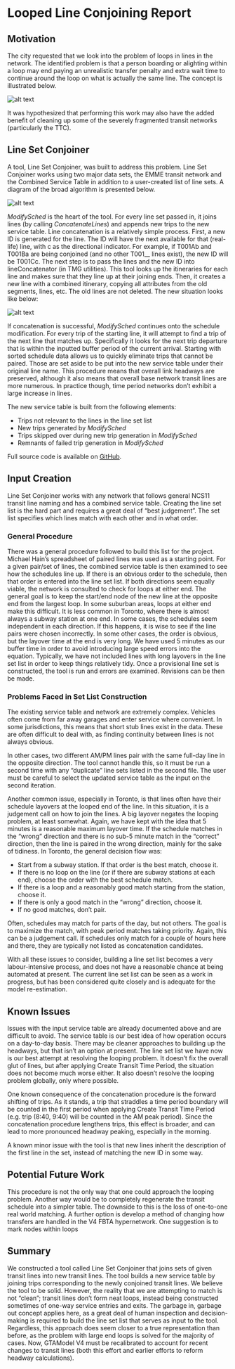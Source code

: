 # Looped Line Conjoining Report

## Motivation

The city requested that we look into the problem of loops in lines in the network. The identified problem is that a person boarding or alighting within a loop may end paying an unrealistic transfer penalty and extra wait time to continue around the loop on what is actually the same line. The concept is illustrated below. 

![alt text](images/looped_line_1.png "Looped line example")

It was hypothesized that performing this work may also have the added benefit of cleaning up some of the severely fragmented transit networks (particularly the TTC).

## Line Set Conjoiner

A tool, Line Set Conjoiner, was built to address this problem. Line Set Conjoiner works using two major data sets, the EMME transit network and the Combined Service Table in addition to a user-created list of line sets. A diagram of the broad algorithm is presented below. 

![alt text](images/looped_line_2.png "Network Creation Workflow")

_ModifySched_ is the heart of the tool. For every line set passed in, it joins lines (by calling _ConcatenateLines_) and appends new trips to the new service table. Line concatenation is a relatively simple process. First, a new ID is generated for the line. The ID will have the next available for that (real-life) line, with c as the directional indicator. For example, if T001Ab and T001Ba are being conjoined (and no other T001__ lines exist), the new ID will be T001Cc. The next step is to pass the lines and the new ID into lineConcatenator (in TMG utilities). This tool looks up the itineraries for each line and makes sure that they line up at their joining ends. Then, it creates a new line with a combined itinerary, copying all attributes from the old segments, lines, etc. The old lines are not deleted. The new situation looks like below:

![alt text](images/looped_line_3.png "Modified Looped line example")

If concatenation is successful, _ModifySched_ continues onto the schedule modification. For every trip of the starting line, it will attempt to find a trip of the next line that matches up. Specifically it looks for the next trip departure that is within the inputted buffer period of the current arrival. Starting with sorted schedule data allows us to quickly eliminate trips that cannot be paired. Those are set aside to be put into the new service table under their original line name. This procedure means that overall link headways are preserved, although it also means that overall base network transit lines are more numerous. In practice though, time period networks don’t exhibit a large increase in lines.

The new service table is built from the following elements:
* Trips not relevant to the lines in the line set list
* New trips generated by _ModifySched_
* Trips skipped over during new trip generation in _ModifySched_
* Remnants of failed trip generation in _ModifySched_

Full source code is available on [GitHub](https://github.com/TravelModellingGroup/TMGToolbox/blob/dev-1.5/TMGToolbox/src/network_editing/line_set_conjoiner.py).

## Input Creation

Line Set Conjoiner works with any network that follows general NCS11 transit line naming and has a combined service table. Creating the line set list is the hard part and requires a great deal of “best judgement”. The set list specifies which lines match with each other and in what order. 

### General Procedure

There was a general procedure followed to build this list for the project. Michael Hain’s spreadsheet of paired lines was used as a starting point. For a given pair/set of lines, the combined service table is then examined to see how the schedules line up. If there is an obvious order to the schedule, then that order is entered into the line set list. If both directions seem equally viable, the network is consulted to check for loops at either end. The general goal is to keep the start/end node of the new line at the opposite end from the largest loop. In some suburban areas, loops at either end make this difficult. It is less common in Toronto, where there is almost always a subway station at one end. In some cases, the schedules seem independent in each direction. If this happens, it is wise to see if the line pairs were chosen incorrectly. In some other cases, the order is obvious, but the layover time at the end is very long. We have used 5 minutes as our buffer time in order to avoid introducing large speed errors into the equation. Typically, we have not included lines with long layovers in the line set list in order to keep things relatively tidy. Once a provisional line set is constructed, the tool is run and errors are examined. Revisions can be then be made.

### Problems Faced in Set List Construction

The existing service table and network are extremely complex. Vehicles often come from far away garages and enter service where convenient. In some jurisdictions, this means that short stub lines exist in the data. These are often difficult to deal with, as finding continuity between lines is not always obvious. 

In other cases, two different AM/PM lines pair with the same full-day line in the opposite direction. The tool cannot handle this, so it must be run a second time with any “duplicate” line sets listed in the second file. The user must be careful to select the updated service table as the input on the second iteration.

Another common issue, especially in Toronto, is that lines often have their schedule layovers at the looped end of the line. In this situation, it is a judgement call on how to join the lines. A big layover negates the looping problem, at least somewhat. Again, we have kept with the idea that 5 minutes is a reasonable maximum layover time. If the schedule matches in the “wrong” direction and there is no sub-5 minute match in the “correct” direction, then the line is paired in the wrong direction, mainly for the sake of tidiness. In Toronto, the general decision flow was:

* Start from a subway station. If that order is the best match, choose it.
* If there is no loop on the line (or if there are subway stations at each end), choose the order with the best schedule match.
* If there is a loop and a reasonably good match starting from the station, choose it.
* If there is only a good match in the “wrong” direction, choose it.
* If no good matches, don’t pair.

Often, schedules may match for parts of the day, but not others. The goal is to maximize the match, with peak period matches taking priority. Again, this can be a judgement call. If schedules only match for a couple of hours here and there, they are typically not listed as concatenation candidates.

With all these issues to consider, building a line set list becomes a very labour-intensive process, and does not have a reasonable chance at being automated at present. The current line set list can be seen as a work in progress, but has been considered quite closely and is adequate for the model re-estimation.

## Known Issues

Issues with the input service table are already documented above and are difficult to avoid. The service table is our best idea of how operation occurs on a day-to-day basis. There may be cleaner approaches to building up the headways, but that isn’t an option at present. The line set list we have now is our best attempt at resolving the looping problem. It doesn’t fix the overall glut of lines, but after applying Create Transit Time Period, the situation does not become much worse either. It also doesn’t resolve the looping problem globally, only where possible.

One known consequence of the concatenation procedure is the forward shifting of trips. As it stands, a trip that straddles a time period boundary will be counted in the first period when applying Create Transit Time Period (e.g. trip (8:40, 9:40) will be counted in the AM peak period). Since the concatenation procedure lengthens trips, this effect is broader, and can lead to more pronounced headway peaking, especially in the morning.

A known minor issue with the tool is that new lines inherit the description of the first line in the set, instead of matching the new ID in some way. 

## Potential Future Work

This procedure is not the only way that one could approach the looping problem. Another way would be to completely regenerate the transit schedule into a simpler table. The downside to this is the loss of one-to-one real world matching. A further option is develop a method of changing how transfers are handled in the V4 FBTA hypernetwork. One suggestion is to mark nodes within loops 

## Summary

We constructed a tool called Line Set Conjoiner that joins sets of given transit lines into new transit lines. The tool builds a new service table by joining trips corresponding to the newly conjoined transit lines. We believe the tool to be solid. However, the reality that we are attempting to match is not “clean”; transit lines don’t form neat loops, instead being constructed sometimes of one-way service entries and exits. The garbage in, garbage out concept applies here, as a great deal of human inspection and decision-making is required to build the line set list that serves as input to the tool. Regardless, this approach does seem closer to a true representation than before, as the problem with large end loops is solved for the majority of cases. Now, GTAModel V4 must be recalibrated to account for recent changes to transit lines (both this effort and earlier efforts to reform headway calculations).


